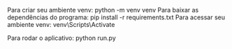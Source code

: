 Para criar seu ambiente venv: python -m venv venv
Para baixar as dependências do programa: pip install -r requirements.txt
Para acessar seu ambiente venv: venv\Scripts\Activate

Para rodar o aplicativo: python run.py